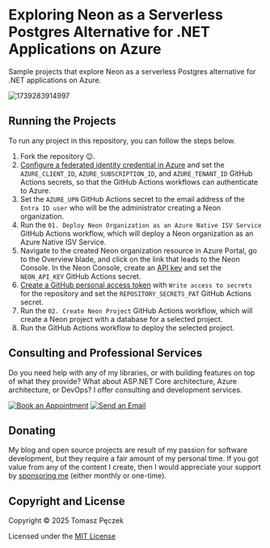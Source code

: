 # Exploring Neon as a Serverless Postgres Alternative for .NET Applications on Azure

Sample projects that explore Neon as a serverless Postgres alternative for .NET applications on Azure.

![1739283914997](https://github.com/user-attachments/assets/8e118034-e93c-4543-8b28-4d989219d198)

## Running the Projects

To run any project in this repository, you can follow the steps below.

1. Fork the repository 😉.
2. [Configure a federated identity credential in Azure](https://learn.microsoft.com/en-us/azure/developer/github/connect-from-azure-openid-connect) and set the `AZURE_CLIENT_ID`, `AZURE_SUBSCRIPTION_ID`, and `AZURE_TENANT_ID` GitHub Actions secrets, so that the GitHub Actions workflows can authenticate to Azure.
3. Set the `AZURE_UPN` GitHub Actions secret to the email address of the `Entra ID user` who will be the administrator creating a Neon organization. 
4. Run the `01. Deploy Neon Organization as an Azure Native ISV Service` GitHub Actions workflow, which will deploy a Neon organization as an Azure Native ISV Service.
5. Navigate to the created Neon organization resource in Azure Portal, go to the Overview blade, and click on the link that leads to the Neon Console. In the Neon Console, create an [API key](https://neon.tech/docs/manage/api-keys) and set the `NEON_API_KEY` GitHub Actions secret.
6. [Create a GitHub personal access token](https://docs.github.com/en/authentication/keeping-your-account-and-data-secure/managing-your-personal-access-tokens) with `Write access to secrets` for the repository and set the `REPOSITORY_SECRETS_PAT` GitHub Actions secret.
7. Run the `02. Create Neon Project` GitHub Actions workflow, which will create a Neon project with a database for a selected project.
8. Run the GitHub Actions workflow to deploy the selected project.

## Consulting and Professional Services

Do you need help with any of my libraries, or with building features on top of what they provide? What about ASP.NET Core architecture, Azure architecture, or DevOps? I offer consulting and development services.

[![Book an Appointment](https://img.shields.io/badge/%20-Book%20an%20Appointment-%23006BFF?logo=calendly&logoColor=white&style=for-the-badge)](https://calendly.com/tpeczek/30min)
[![Send an Email](https://img.shields.io/badge/%20-Send%20an%20email-%23EA4335?logo=gmail&logoColor=white&style=for-the-badge)](mailto:tpeczek@gmail.com)

## Donating

My blog and open source projects are result of my passion for software development, but they require a fair amount of my personal time. If you got value from any of the content I create, then I would appreciate your support by [sponsoring me](https://github.com/sponsors/tpeczek) (either monthly or one-time).

## Copyright and License

Copyright © 2025 Tomasz Pęczek

Licensed under the [MIT License](https://github.com/tpeczek/demo-neon-for-net-applications-on-azure/blob/master/LICENSE.md)

